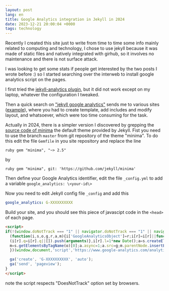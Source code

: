 ```yaml
---
layout: post
lang: en
title: Google Analytics integration in Jekyll in 2024
date: 2023-12-21 20:00:04 +0000
tags: technology
---
```


Recently I created this site just to write from time to time some info mainly related to computing and technology, I chose to use jekyll because it was made of static files and natively integrated with girhub, so it involves no maintenance and there is not surface attack.

I was looking to get some stats if people get interested by the two posts I wrote before :) so I started searching over the interweb to install google analytics script on the pages.

I first tried the [jekyll-analytics plugin][jekyll-analytics-plugin], but it did not work except on my laptop, whatever the configuration I tweaked.

Then a quick search on ["jekyll google analytics"][ddg-search] sends me to various sites ([example][example]), where you had to create template, add includes and modify layout, and whatsoever, which were too time consuming for the task.

Actually in 2024, there is a simpler version I discovered by grepping the [source code of minima][gh-minima-analytics] the default theme provided by Jekyll.
Fist you need to use the branch `master` from git repository of the theme "minima". To do this edit the file `Gemfile` in you site repository and replace the line

`ruby
gem "minima", "~> 2.5"
`

by

`ruby
gem "minima", git: 'https://github.com/jekyll/minima'
`

Then define your Google Analytics identifier, edit the file `_config.yml` to add a variable `google_analytics: \<your-id\>`

Now you need to edit Jekyll config file `_config` and add this

```yaml
google_analytics: G-XXXXXXXXXX
```

Build your site, and you should see this piece of javascipt code in the `<head>` of each page.

```html
<script>
if(!(window.doNotTrack === "1" || navigator.doNotTrack === "1" || navigator.doNotTrack === "yes" || navigator.msDoNotTrack === "1")) {
  (function(i,s,o,g,r,a,m){i['GoogleAnalyticsObject']=r;i[r]=i[r]||function(){
  (i[r].q=i[r].q||[]).push(arguments)},i[r].l=1*new Date();a=s.createElement(o),
  m=s.getElementsByTagName(o)[0];a.async=1;a.src=g;m.parentNode.insertBefore(a,m)
  })(window,document,'script','https://www.google-analytics.com/analytics.js','ga');

  ga('create', 'G-XXXXXXXXXX', 'auto');
  ga('send', 'pageview');
}
</script>
```

note the script respects "DoesNotTrack" option set by browsers.

[jekyll-analytics-plugin]: https://github.com/hendrikschneider/jekyll-analytics
[ddg-search]: https://duckduckgo.com/?q=jekyll+google+analytics
[example]: https://michaelsoolee.com/google-analytics-jekyll/
[gh-minima-analytics]: https://github.com/search?q=repo%3Ajekyll%2Fminima+analytics&type=code

